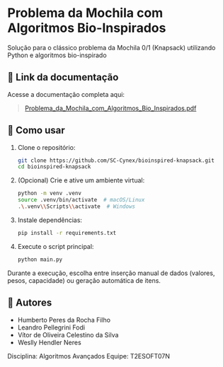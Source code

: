 # Problema da Mochila com Algoritmos Bio-Inspirados

Solução para o clássico problema da Mochila 0/1 (Knapsack) utilizando Python e algoritmos bio-inspirado

## 📌 Link da documentação
Acesse a documentação completa aqui:

> [Problema_da_Mochila_com_Algoritmos_Bio_Inspirados.pdf](https://github.com/user-attachments/files/20193409/Problema_da_Mochila_com_Algoritmos_Bio_Inspirados.pdf)

## 🚀 Como usar
1. Clone o repositório:
   ```bash
   git clone https://github.com/SC-Cynex/bioinspired-knapsack.git
   cd bioinspired-knapsack
   ```
2. (Opcional) Crie e ative um ambiente virtual:
   ```bash
   python -m venv .venv
   source .venv/bin/activate  # macOS/Linux
   .\.venv\\Scripts\\activate  # Windows
   ```
3. Instale dependências:
   ```bash
   pip install -r requirements.txt
   ```
4. Execute o script principal:
   ```bash
   python main.py
   ```

Durante a execução, escolha entre inserção manual de dados (valores, pesos, capacidade) ou geração automática de itens.

## 👥 Autores
- Humberto Peres da Rocha Filho
- Leandro Pellegrini Fodi
- Vítor de Oliveira Celestino da Silva
- Weslly Hendler Neres

Disciplina: Algoritmos Avançados 
Equipe: T2ESOFT07N
